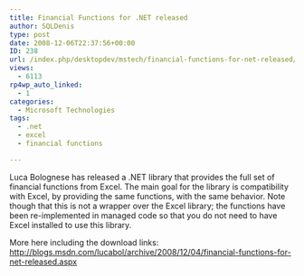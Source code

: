```yaml
---
title: Financial Functions for .NET released
author: SQLDenis
type: post
date: 2008-12-06T22:37:56+00:00
ID: 238
url: /index.php/desktopdev/mstech/financial-functions-for-net-released/
views:
  - 6113
rp4wp_auto_linked:
  - 1
categories:
  - Microsoft Technologies
tags:
  - .net
  - excel
  - financial functions

---
```

Luca Bolognese has released a .NET library that provides the full set of financial functions from Excel. The main goal for the library is compatibility with Excel, by providing the same functions, with the same behavior. Note though that this is not a wrapper over the Excel library; the functions have been re-implemented in managed code so that you do not need to have Excel installed to use this library. 

More here including the download links: http://blogs.msdn.com/lucabol/archive/2008/12/04/financial-functions-for-net-released.aspx